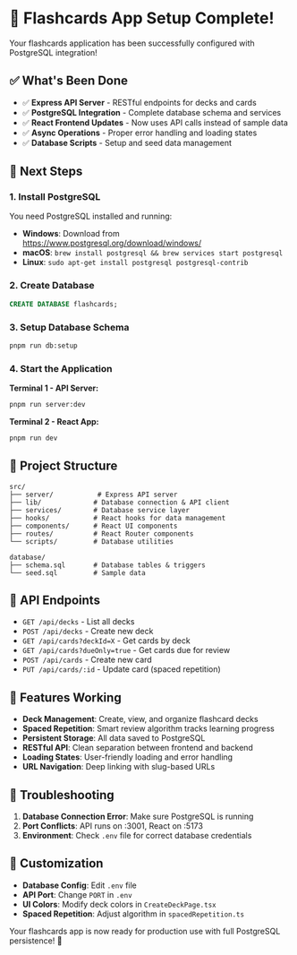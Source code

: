 # 🎉 Flashcards App Setup Complete!

Your flashcards application has been successfully configured with PostgreSQL integration!

## ✅ What's Been Done

- ✅ **Express API Server** - RESTful endpoints for decks and cards
- ✅ **PostgreSQL Integration** - Complete database schema and services
- ✅ **React Frontend Updates** - Now uses API calls instead of sample data
- ✅ **Async Operations** - Proper error handling and loading states
- ✅ **Database Scripts** - Setup and seed data management

## 🚀 Next Steps

### 1. Install PostgreSQL
You need PostgreSQL installed and running:
- **Windows**: Download from https://www.postgresql.org/download/windows/
- **macOS**: `brew install postgresql && brew services start postgresql`
- **Linux**: `sudo apt-get install postgresql postgresql-contrib`

### 2. Create Database
```sql
CREATE DATABASE flashcards;
```

### 3. Setup Database Schema
```bash
pnpm run db:setup
```

### 4. Start the Application

**Terminal 1 - API Server:**
```bash
pnpm run server:dev
```

**Terminal 2 - React App:**
```bash
pnpm run dev
```

## 📁 Project Structure

```
src/
├── server/           # Express API server
├── lib/             # Database connection & API client
├── services/        # Database service layer
├── hooks/           # React hooks for data management
├── components/      # React UI components
├── routes/          # React Router components
└── scripts/         # Database utilities

database/
├── schema.sql       # Database tables & triggers
└── seed.sql         # Sample data
```

## 🔌 API Endpoints

- `GET /api/decks` - List all decks
- `POST /api/decks` - Create new deck
- `GET /api/cards?deckId=X` - Get cards by deck
- `GET /api/cards?dueOnly=true` - Get cards due for review
- `POST /api/cards` - Create new card
- `PUT /api/cards/:id` - Update card (spaced repetition)

## 🎯 Features Working

- **Deck Management**: Create, view, and organize flashcard decks
- **Spaced Repetition**: Smart review algorithm tracks learning progress
- **Persistent Storage**: All data saved to PostgreSQL
- **RESTful API**: Clean separation between frontend and backend
- **Loading States**: User-friendly loading and error handling
- **URL Navigation**: Deep linking with slug-based URLs

## 🐛 Troubleshooting

1. **Database Connection Error**: Make sure PostgreSQL is running
2. **Port Conflicts**: API runs on :3001, React on :5173
3. **Environment**: Check `.env` file for correct database credentials

## 🎨 Customization

- **Database Config**: Edit `.env` file
- **API Port**: Change `PORT` in `.env`
- **UI Colors**: Modify deck colors in `CreateDeckPage.tsx`
- **Spaced Repetition**: Adjust algorithm in `spacedRepetition.ts`

Your flashcards app is now ready for production use with full PostgreSQL persistence! 🚀
